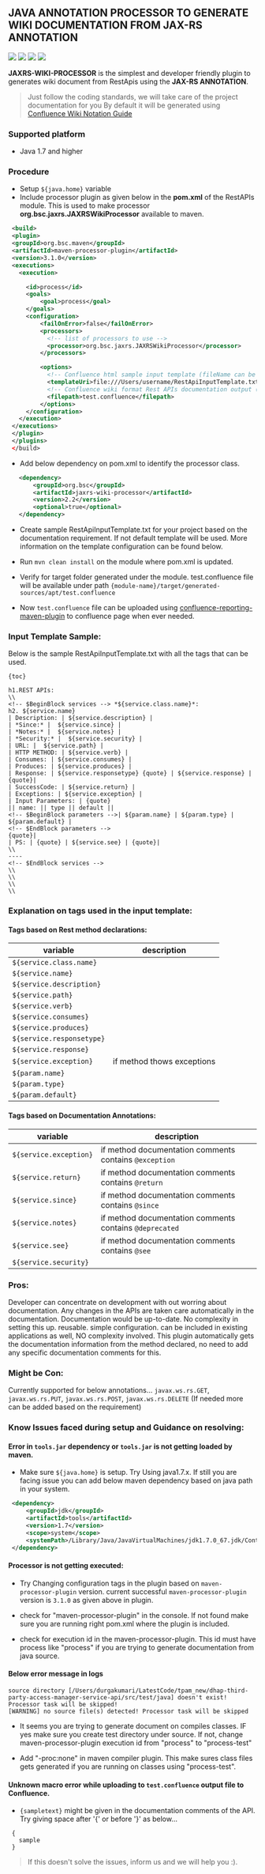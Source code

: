
## JAVA ANNOTATION PROCESSOR TO GENERATE WIKI DOCUMENTATION FROM JAX-RS ANNOTATION

<a href="http://search.maven.org/#search%7Cga%7C1%7Ca%3A%22jaxrs-wiki-processor%22"><img src="https://img.shields.io/maven-central/v/org.bsc/jaxrs-wiki-processor.svg"></a>&nbsp;<img src="https://img.shields.io/github/forks/bsorrentino/maven-annotation-plugin.jaxrs-wiki-processor.svg">&nbsp;<img src="https://img.shields.io/github/stars/bsorrentino/maven-annotation-plugin.jaxrs-wiki-processor.svg">&nbsp;<a href="https://github.com/bsorrentino/maven-annotation-plugin.jaxrs-wiki-processor/issues"><img src="https://img.shields.io/github/issues/bsorrentino/maven-annotation-plugin.jaxrs-wiki-processor.svg"></a>

**JAXRS-WIKI-PROCESSOR** is the simplest and developer friendly plugin to generates wiki document from RestApis using the **JAX-RS ANNOTATION**.

> Just follow the coding standards, we will take care of the project documentation for you
> By default it will be generated using [Confluence Wiki Notation Guide](http://bsorrentino.github.io/maven-confluence-plugin/Notation%20Guide%20-%20Confluence.html)


### Supported platform

* Java 1.7 and higher

### Procedure

* Setup `${java.home}` variable
* Include processor plugin as given below in the **pom.xml** of the RestAPIs module. This is used to make processor **org.bsc.jaxrs.JAXRSWikiProcessor** available to maven.

 ```xml
  <build>
  <plugin>
  <groupId>org.bsc.maven</groupId>
  <artifactId>maven-processor-plugin</artifactId>
  <version>3.1.0</version>
  <executions>
    <execution>

      <id>process</id>
      <goals>
          <goal>process</goal>
      </goals>
      <configuration>
          <failOnError>false</failOnError>
          <processors>
            <!-- list of processors to use -->
            <processor>org.bsc.jaxrs.JAXRSWikiProcessor</processor>
          </processors>

          <options>
            <!-- Confluence html sample input template (fileName can be changed) -->
            <templateUri>file:///Users/username/RestApiInputTemplate.txt</templateUri>
            <!-- Confluence wiki format Rest APIs documentation output (fileName can be changed) -->
            <filepath>test.confluence</filepath>
          </options>
      </configuration>
    </execution>
  </executions>
  </plugin>
  </plugins>
  </build>
 ```

* Add below dependency on pom.xml to identify the processor class.

 ```xml
    <dependency>
        <groupId>org.bsc</groupId>
        <artifactId>jaxrs-wiki-processor</artifactId>    
        <version>2.2</version>
        <optional>true</optional>
    </dependency>
 ```

* Create sample RestApiInputTemplate.txt for your project based on the documentation requirement. If not default template will be used. More information on the template configuration can be found below.

* Run `mvn clean install` on the module where pom.xml is updated.

* Verify for target folder generated under the module. test.confluence file will be available under path
```{module-name}/target/generated-sources/apt/test.confluence```

* Now `test.confluence` file can be uploaded using
   [confluence-reporting-maven-plugin](https://github.com/bsorrentino/maven-confluence-plugin) to confluence page when ever needed.


### Input Template Sample:

Below is the sample RestApiInputTemplate.txt with all the tags that can be used.

```
{toc}

h1.REST APIs:
\\
<!-- $BeginBlock services --> *${service.class.name}*:
h2. ${service.name}
| Description: | ${service.description} |
| *Since:* |  ${service.since} |
| *Notes:* |  ${service.notes} |
| *Security:* |  ${service.security} |
| URL: |  ${service.path} |
| HTTP METHOD: | ${service.verb} |
| Consumes: | ${service.consumes} |
| Produces: | ${service.produces} |
| Response: | ${service.responsetype} {quote} | ${service.response} | {quote}|
| SuccessCode: | ${service.return} |
| Exceptions: | ${service.exception} |
| Input Parameters: | {quote}
|| name: || type || default ||
<!-- $BeginBlock parameters -->| ${param.name} | ${param.type} | ${param.default} |
<!-- $EndBlock parameters -->
{quote}|
| PS: | {quote} | ${service.see} | {quote}|
\\
----
<!-- $EndBlock services -->
\\
\\
\\
\\
```

### Explanation on tags used in the input template:

#### Tags based on Rest method declarations:

 variable | description
 -------- | -----------
 `${service.class.name}` |
 `${service.name}` |
 `${service.description}` |
 `${service.path}` |
 `${service.verb}` |
 `${service.consumes}` |
 `${service.produces}` |
 `${service.responsetype}` |
 `${service.response}` |
 `${service.exception}`  | if method thows exceptions
 `${param.name}` |
 `${param.type}` |
 `${param.default}` |

#### Tags based on Documentation Annotations:

variable | description
-------- | -----------
 `${service.exception}` | if method documentation comments contains `@exception`
 `${service.return}` | if method documentation comments contains `@return`
 `${service.since}` | if method documentation comments contains `@since`
 `${service.notes}` | if method documentation comments contains `@deprecated`
 `${service.see}`  | if method documentation comments contains `@see`
 `${service.security}` |


### Pros:

Developer can concentrate on development with out worring about documentation.
Any changes in the APIs are taken care automatically in the documentation.
Documentation would be up-to-date.
No complexity in setting this up.
reusable.
simple configuration.
can be included in existing applications as well, NO complexity involved.
This plugin automatically gets the documentation information from the method declared, no need to add any specific documentation comments for this.

### Might be Con:

Currently supported for below annotations...
`javax.ws.rs.GET`, `javax.ws.rs.PUT`, `javax.ws.rs.POST`, `javax.ws.rs.DELETE`
(If needed more can be added based on the requirement)

### Know Issues faced during setup and Guidance on resolving:

#### Error in `tools.jar` dependency or `tools.jar` is not getting loaded by maven.

- Make sure `${java.home}` is setup. Try Using java1.7.x.
If still you are facing issue you can add below maven dependency based on java path in your system.

 ```xml
  <dependency>
      <groupId>jdk</groupId>
      <artifactId>tools</artifactId>
      <version>1.7</version>
      <scope>system</scope>
      <systemPath>/Library/Java/JavaVirtualMachines/jdk1.7.0_67.jdk/Contents/Home/lib/tools.jar</systemPath>
  </dependency>
 ```


#### Processor is not getting executed:

  - Try Changing configuration tags in the plugin based on `maven-processor-plugin` version.
current successful `maven-processor-plugin` version is `3.1.0` as given above in plugin.

  - check for "maven-processor-plugin" in the console. If not found make sure you are running right pom.xml where the plugin is included.

  - check for execution id in the maven-processor-plugin. This id must have process like "<id>process</id>" if you are trying to generate documentation from java source.

#### Below error message in logs

```
source directory [/Users/durgakumari/LatestCode/tpam_new/dhap-third-party-access-manager-service-api/src/test/java] doesn't exist! Processor task will be skipped!
[WARNING] no source file(s) detected! Processor task will be skipped
```

  - It seems you are trying to generate document on compiles classes. IF yes make sure you create test directory under source.
If not, change maven-processor-plugin execution id from "<id>process</id>" to "<id>process-test</id>"

  - Add "<compilerArgument>-proc:none</compilerArgument>" in maven compiler plugin. This make sures class files gets generated if you are running on classes using "process-test".

#### Unknown macro error while uploading to `test.confluence` output file to Confluence.

  - `{sampletext}` might be given in the documentation comments of the API. Try giving space after '{' or before '}' as below...

 ```
  {
    sample
  }
 ```       

> If this doesn't solve the issues, inform us and we will help you :).
